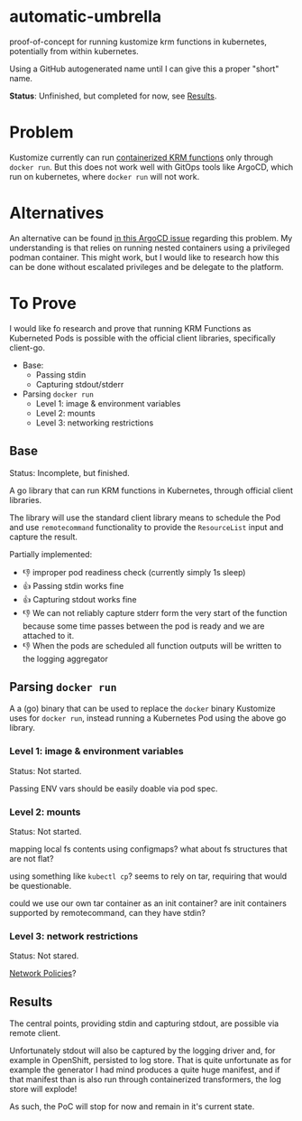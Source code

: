 # automatic-umbrella

proof-of-concept for running kustomize krm functions in kubernetes, potentially from within kubernetes.

Using a GitHub autogenerated name until I can give this a proper "short" name.

**Status**: Unfinished, but completed for now, see [Results](#results).

# Problem

Kustomize currently can run [containerized KRM functions][] only through `docker run`.
But this does not work well with GitOps tools like ArgoCD, which run on kubernetes, where `docker run` will not work.

# Alternatives

An alternative can be found [in this ArgoCD issue][argocd krm functions] regarding this problem.
My understanding is that relies on running nested containers using a privileged podman container.
This might work, but I would like to research how this can be done without escalated privileges
and be delegate to the platform.

# To Prove

I would like fo research and prove that running KRM Functions as Kuberneted Pods is possible with the official client libraries, specifically client-go.

* Base:
    * Passing stdin
    * Capturing stdout/stderr
* Parsing `docker run`
    * Level 1: image & environment variables
    * Level 2: mounts
    * Level 3: networking restrictions

## Base

Status: Incomplete, but finished.

A go library that can run KRM functions in Kubernetes, through official client libraries.

The library will use the standard client library means to schedule the Pod
and use `remotecommand` functionality to provide the `ResourceList` input and capture the result.

Partially implemented:
* :-1: improper pod readiness check (currently simply 1s sleep)
* :+1: Passing stdin works fine
* :+1: Capturing stdout works fine
* :-1: We can not reliably capture stderr form the very start of the function because some time passes between the pod is ready and we are attached to it.
* :-1: When the pods are scheduled all function outputs will be written to the logging aggregator

## Parsing `docker run`

A a (go) binary that can be used to replace the `docker` binary Kustomize uses for `docker run`, instead running a Kubernetes Pod using the above go library.

### Level 1: image & environment variables

Status: Not started.

Passing ENV vars should be easily doable via pod spec.

### Level 2: mounts

Status: Not started.

mapping local fs contents using configmaps?
what about fs structures that are not flat?

using something like `kubectl cp`?
seems to rely on tar, requiring that would be questionable.

could we use our own tar container as an init container?
are init containers supported by remotecommand, can they have stdin?

### Level 3: network restrictions

Status: Not stared.

[Network Policies][]?

## Results

The central points, providing stdin and capturing stdout, are possible via remote client.

Unfortunately stdout will also be captured by the logging driver and, for example in OpenShift, persisted to log store.
That is quite unfortunate as for example the generator I had mind produces a quite huge manifest, and if that manifest than is also run through containerized transformers, the log store will explode!

As such, the PoC will stop for now and remain in it's current state.

[containerized KRM functions]: https://kubectl.docs.kubernetes.io/guides/extending_kustomize/containerized_krm_functions/
[Network Policies]: https://kubernetes.io/docs/concepts/services-networking/network-policies/
[argocd krm functions]: https://github.com/argoproj/argo-cd/issues/5553#issuecomment-1135355355
